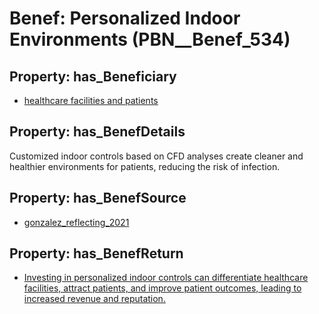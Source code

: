 # Benef: __Personalized Indoor Environments__ (PBN__Benef_534)

## Property: has_Beneficiary

* [healthcare facilities and patients](../Stakeholder/PBN__Stakeholder_225)

## Property: has_BenefDetails

Customized indoor controls based on CFD analyses create cleaner and healthier environments for patients, reducing the risk of infection.

## Property: has_BenefSource

* [gonzalez_reflecting_2021](../Article/PBN__Article_110)

## Property: has_BenefReturn

* [Investing in personalized indoor controls can differentiate healthcare facilities, attract patients, and improve patient outcomes, leading to increased revenue and reputation.](../BenefReturn/PBN__BenefReturn_586)

